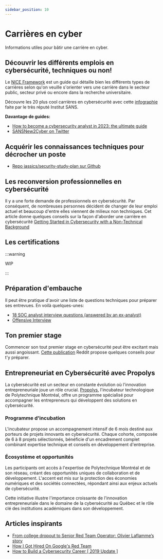 ```yaml
---
sidebar_position: 10
---
```


# Carrières en cyber

Informations utiles pour bâtir une carrière en cyber.

## Découvrir les différents emplois en cybersécurité, techniques ou non!

Le [NICE Framework](https://niccs.cisa.gov/workforce-development/nice-framework) est un guide qui détaille bien les différents types de carrières selon qu'on veuille s'orienter vers une carrière dans le secteur public, secteur privé ou encore dans la recherche universitaire.

Découvre les 20 plus cool carrières en cybersécurité avec cette [infographie](https://assets.contentstack.io/v3/assets/blt36c2e63521272fdc/blt54d6532c72ff0a96/6580a12a2f46f77f08821fb1/Poster_Coolest-Careers_v0124_WEB.pdf) faite par le très réputé Institut SANS.

**Davantage de guides:**
- [How to become a cybersecurity analyst in 2023: the ultimate guide](https://www.hackthebox.com/blog/how-to-become-a-cybersecurity-analyst)
- [SANSNew2Cyber on Twitter](https://twitter.com/new_2_cyber)

## Acquérir les connaissances techniques pour décrocher un poste

- [Repo jassics/security-study-plan sur Github](https://github.com/jassics/security-study-plan)

## Les reconversion professionnelles en cybersécurité

Il y a une forte demande de professionnels en cybersécurité. Par conséquent, de nombreuses personnes décident de changer de leur emploi actuel et beaucoup d'entre elles viennent de milieux non techniques. Cet article donne quelques conseils sur la façon d'aborder une carrière en cybersécurité [Getting Started in Cybersecurity with a Non-Technical Background](https://www.sans.org/blog/getting-started-in-cybersecurity-with-a-non-technical-background/)

## Les certifications

:::warning

WIP

:::

## Préparation d'embauche

Il peut être pratique d'avoir une liste de questions techniques pour préparer ses entrevues. En voilà quelques-unes:
- [18 SOC analyst interview questions (answered by an ex-analyst)](https://www.hackthebox.com/blog/soc-analyst-interview-questions)
- [Offensive Interview](https://github.com/Leezj9671/offensiveinterview/blob/translate-zhcn/README-EN.md)

## Ton premier stage

Commencer son tout premier stage en cybersécurité peut être excitant mais aussi angoissant. [Cette publication](https://www.reddit.com/r/cybersecurity/comments/ukrawc/starting_first_internship_next_month/) Reddit propose quelques conseils pour t'y préparer.

## Entrepreneuriat en Cybersécurité avec Propolys

La cybersécurité est un secteur en constante évolution où l'innovation entrepreneuriale joue un rôle crucial. [Propolys](https://www.polymtl.ca/propolys/), l'incubateur technologique de Polytechnique Montréal, offre un programme spécialisé pour accompagner les entrepreneurs qui développent des solutions en cybersécurité.

### Programme d'incubation

L'incubateur propose un accompagnement intensif de 6 mois destiné aux porteurs de projets innovants en cybersécurité. Chaque cohorte, composée de 6 à 8 projets sélectionnés, bénéficie d'un encadrement complet combinant expertise technique et conseils en développement d'entreprise.

### Écosystème et opportunités

Les participants ont accès à l'expertise de Polytechnique Montréal et de son réseau, créant des opportunités uniques de collaboration et de développement. L'accent est mis sur la protection des économies numériques et des sociétés connectées, répondant ainsi aux enjeux actuels de cybersécurité.

Cette initiative illustre l'importance croissante de l'innovation entrepreneuriale dans le domaine de la cybersécurité au Québec et le rôle clé des institutions académiques dans son développement.

## Articles inspirants

- [From college dropout to Senior Red Team Operator: Olivier Laflamme’s story](https://www.hackthebox.com/blog/college-dropout-to-red-team-operator-olivier-laflamme-career-story)
- [How I Got Hired On Google's Red Team](https://grahamhelton.com/blog/jobs/)
- [How to Build a Cybersecurity Career [ 2019 Update ]](https://danielmiessler.com/p/build-successful-infosec-career)
